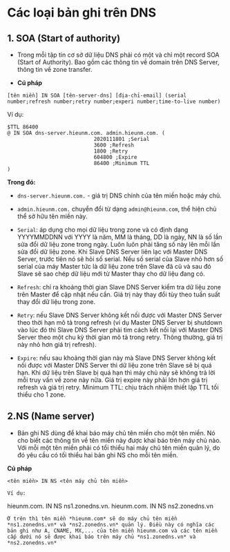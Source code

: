# Các loại bản ghi trên DNS

## 1. SOA (Start of authority)

- Trong mỗi tập tin cơ sở dữ liệu DNS phải có một và chỉ một record SOA (Start of Authority). Bao gồm các thông tin về domain trên DNS Server, thông tin về zone transfer.

- **Cú pháp**
```
[tên miền] IN SOA [tên-server-dns] [địa-chỉ-email] (serial number;refresh number;retry number;experi number;time-to-live number)
```
Ví dụ:

```
$TTL 86400
@ IN SOA dns-server.hieunm.com. admin.hieunm.com. (
                            2020111801 ;Serial
                            3600 ;Refresh
                            1800 ;Retry
                            604800 ;Expire
                            86400 ;Minimum TTL
)
```
**Trong đó:**

- `dns-server.hieunm.com.` - giá trị DNS chính của tên miền hoặc máy chủ.

- `admin.hieunm.com.` chuyển đổi từ dạng `admin@hieunm.com`, thể hiện chủ thể sở hữu tên miền này.

- `Serial`: áp dụng cho mọi dữ liệu trong zone và có định dạng YYYYMMDDNN với YYYY là năm, MM là tháng, DD là ngày, NN là số lần sửa đổi dữ liệu zone trong ngày. Luôn luôn phải tăng số này lên mỗi lần sửa đổi dữ liệu zone. Khi Slave DNS Server liên lạc với Master DNS Server, trước tiên nó sẽ hỏi số serial. Nếu số serial của Slave nhỏ hơn số serial của máy Master tức là dữ liệu zone trên Slave đã cũ và sau đó Slave sẽ sao chép dữ liệu mới từ Master thay cho dữ liệu đang có.

- `Refresh`: chỉ ra khoảng thời gian Slave DNS Server kiểm tra dữ liệu zone trên Master để cập nhật nếu cần. Giá trị này thay đổi tùy theo tuần suất thay đổi dữ liệu trong zone.

- `Retry`: nếu Slave DNS Server không kết nối được với Master DNS Server theo thời hạn mô tả trong refresh (ví dụ Master DNS Server bị shutdown vào lúc đó thì Slave DNS Server phải tìm cách kết nối lại với Master DNS Server theo một chu kỳ thời gian mô tả trong retry. Thông thường, giá trị này nhỏ hơn giá trị refresh).

- `Expire`: nếu sau khoảng thời gian này mà Slave DNS Server không kết nối được với Master DNS Server thì dữ liệu zone trên Slave sẽ bị quá hạn. Khi dữ liệu trên Slave bị quá hạn thì máy chủ này sẽ không trả lời mỗi truy vấn về zone này nữa. Giá trị expire này phải lớn hơn giá trị refresh và giá trị retry. Minimum TTL: chịu trách nhiệm thiết lập TTL tối thiểu cho 1 zone.

## 2.NS (Name server)

- Bản ghi NS dùng để khai báo máy chủ tên miền cho một tên miền. Nó cho biết các thông tin về tên miền này được khai báo trên máy chủ nào. Với mỗi một tên miền phải có tổi thiểu hai máy chủ tên miền quản lý, do đó yêu cầu có tối thiểu hai bản ghi NS cho mỗi tên miền.

**Cú pháp**
```
<tên miền> IN NS <tên máy chủ tên miền>

Ví dụ:
```
hieunm.com. IN NS ns1.zonedns.vn.
hieunm.com. IN NS ns2.zonedns.vn
```
Ở trên thì tên miền *hieunm.com* sẽ do máy chủ tên miền *ns1.zonedns.vn* và *ns2.zonedns.vn* quản lý. Điều này có nghĩa các bản ghi như A, CNAME, MX,... của tên miền hieunm.com và các tên miền cấp dưới nó sẽ được khai báo trên máy chủ *ns1.zonedns.vn* và *ns2.zonedns.vn*
